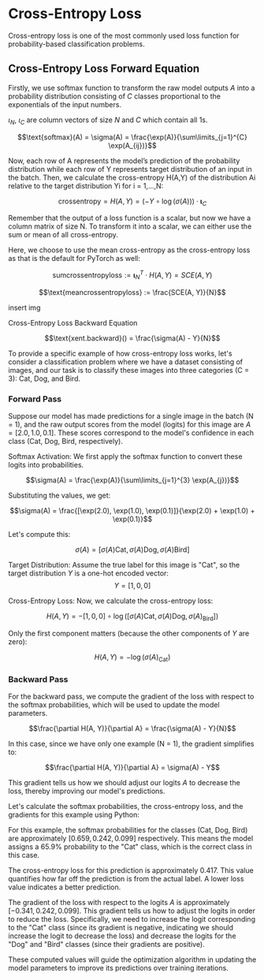 
# Cross-Entropy Loss

Cross-entropy loss is one of the most commonly used loss function for probability-based classification problems. 

## Cross-Entropy Loss Forward Equation

Firstly, we use softmax function to transform the raw model outputs $A$ into a probability distribution consisting of $C$ classes proportional to the exponentials of the input numbers.

$\iota_N$, $\iota_C$ are column vectors of size $N$ and $C$ which contain all 1s. 

$$\text{softmax}(A) = \sigma(A) = \frac{\exp(A)}{\sum\limits_{j=1}^{C} \exp(A_{ij})}$$



Now, each row of A represents the model’s prediction of the probability distribution while each row of Y represents target distribution of an input in the batch.
Then, we calculate the cross-entropy H(A,Y) of the distribution Ai relative to the target distribution Yi for i = 1,...,N:

$$\text{crossentropy} = H(A, Y) = (-Y \circ \log(\sigma(A))) \cdot \mathbf{\iota}_C$$

Remember that the output of a loss function is a scalar, but now we have a column matrix of size N. To transform it into a scalar, we can either use the sum or mean of all cross-entropy.

Here, we choose to use the mean cross-entropy as the cross-entropy loss as that is the default for PyTorch as well:

$$\text{sumcrossentropyloss} := \mathbf{\iota}_N^T \cdot H(A, Y) = SCE(A, Y)$$

$$\text{meancrossentropyloss} := \frac{SCE(A, Y)}{N}$$

insert img

Cross-Entropy Loss Backward Equation

$$\text{xent.backward}() = \frac{\sigma(A) - Y}{N}$$


To provide a specific example of how cross-entropy loss works, let's consider a classification problem where we have a dataset consisting of images, and our task is to classify these images into three categories (C = 3): Cat, Dog, and Bird.

### Forward Pass

Suppose our model has made predictions for a single image in the batch (N = 1), and the raw output scores from the model (logits) for this image are $A = [2.0, 1.0, 0.1]$. These scores correspond to the model's confidence in each class (Cat, Dog, Bird, respectively).

Softmax Activation: We first apply the softmax function to convert these logits into probabilities.

$$\sigma(A) = \frac{\exp(A)}{\sum\limits_{j=1}^{3} \exp(A_{j})}$$

Substituting the values, we get:

$$\sigma(A) = \frac{[\exp(2.0), \exp(1.0), \exp(0.1)]}{\exp(2.0) + \exp(1.0) + \exp(0.1)}$$

Let's compute this:

$$\sigma(A) = [\sigma(A){\text{Cat}}, \sigma(A){\text{Dog}}, \sigma(A){\text{Bird}}]$$

Target Distribution: Assume the true label for this image is "Cat", so the target distribution $Y$ is a one-hot encoded vector: 
$$Y = [1, 0, 0]$$

Cross-Entropy Loss: Now, we calculate the cross-entropy loss:

$$H(A, Y) = -[1, 0, 0] \circ \log([\sigma(A)\text{Cat}, \sigma(A)\text{Dog}, \sigma(A)_{\text{Bird}}])$$

Only the first component matters (because the other components of $Y$ are zero):

$$H(A, Y) = -\log(\sigma(A)_{\text{Cat}})$$

### Backward Pass

For the backward pass, we compute the gradient of the loss with respect to the softmax probabilities, which will be used to update the model parameters.

$$\frac{\partial H(A, Y)}{\partial A} = \frac{\sigma(A) - Y}{N}$$

In this case, since we have only one example (N = 1), the gradient simplifies to:

$$\frac{\partial H(A, Y)}{\partial A} = \sigma(A) - Y$$

This gradient tells us how we should adjust our logits $A$ to decrease the loss, thereby improving our model's predictions.

Let's calculate the softmax probabilities, the cross-entropy loss, and the gradients for this example using Python:

For this example, the softmax probabilities for the classes (Cat, Dog, Bird) are approximately $[0.659, 0.242, 0.099]$ respectively. This means the model assigns a 65.9% probability to the "Cat" class, which is the correct class in this case.

The cross-entropy loss for this prediction is approximately $0.417$. This value quantifies how far off the prediction is from the actual label. A lower loss value indicates a better prediction.

The gradient of the loss with respect to the logits $A$ is approximately $[-0.341, 0.242, 0.099]$. This gradient tells us how to adjust the logits in order to reduce the loss. Specifically, we need to increase the logit corresponding to the "Cat" class (since its gradient is negative, indicating we should increase the logit to decrease the loss) and decrease the logits for the "Dog" and "Bird" classes (since their gradients are positive).

These computed values will guide the optimization algorithm in updating the model parameters to improve its predictions over training iterations.





